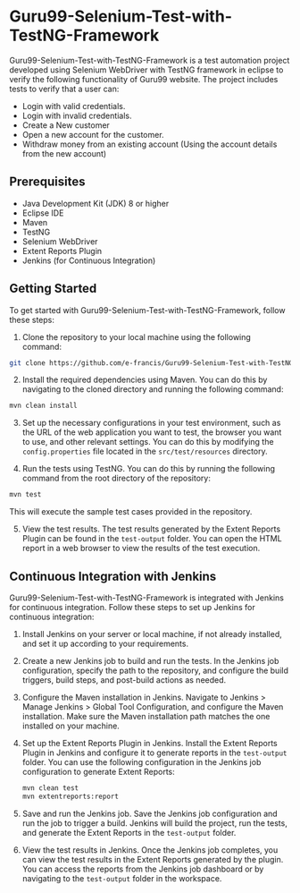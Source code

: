 # Guru99-Selenium-Test-with-TestNG-Framework

Guru99-Selenium-Test-with-TestNG-Framework is a test automation project developed using Selenium WebDriver with TestNG framework in eclipse to verify the following functionality of Guru99 website. The project includes tests to verify that a user can:

- Login with valid credentials. 
- Login with invalid credentials. 
- Create a New customer 
- Open a new account for the customer. 
- Withdraw money from an existing account (Using the account details from the new account)

## Prerequisites
- Java Development Kit (JDK) 8 or higher
- Eclipse IDE
- Maven
- TestNG
- Selenium WebDriver
- Extent Reports Plugin
- Jenkins (for Continuous Integration)

## Getting Started
To get started with Guru99-Selenium-Test-with-TestNG-Framework, follow these steps:

1. Clone the repository to your local machine using the following command:
```bash
git clone https://github.com/e-francis/Guru99-Selenium-Test-with-TestNG-framework.git
```
2. Install the required dependencies using Maven. You can do this by navigating to the cloned directory and running the following command:
```bash
mvn clean install
```
3. Set up the necessary configurations in your test environment, such as the URL of the web application you want to test, the browser you want to use, and other relevant settings. You can do this by modifying the `config.properties` file located in the `src/test/resources` directory.

4. Run the tests using TestNG. You can do this by running the following command from the root directory of the repository:
```bash
mvn test
```
This will execute the sample test cases provided in the repository.

5. View the test results. The test results generated by the Extent Reports Plugin can be found in the `test-output` folder. You can open the HTML report in a web browser to view the results of the test execution.

## Continuous Integration with Jenkins
Guru99-Selenium-Test-with-TestNG-Framework is integrated with Jenkins for continuous integration. Follow these steps to set up Jenkins for continuous integration:

1. Install Jenkins on your server or local machine, if not already installed, and set it up according to your requirements.

2. Create a new Jenkins job to build and run the tests. In the Jenkins job configuration, specify the path to the repository, and configure the build triggers, build steps, and post-build actions as needed.

3. Configure the Maven installation in Jenkins. Navigate to Jenkins > Manage Jenkins > Global Tool Configuration, and configure the Maven installation. Make sure the Maven installation path matches the one installed on your machine.

4. Set up the Extent Reports Plugin in Jenkins. Install the Extent Reports Plugin in Jenkins and configure it to generate reports in the `test-output` folder. You can use the following configuration in the Jenkins job configuration to generate Extent Reports:

   ```bash
   mvn clean test
   mvn extentreports:report
   ```

5. Save and run the Jenkins job. Save the Jenkins job configuration and run the job to trigger a build. Jenkins will build the project, run the tests, and generate the Extent Reports in the `test-output` folder.

6. View the test results in Jenkins. Once the Jenkins job completes, you can view the test results in the Extent Reports generated by the plugin. You can access the reports from the Jenkins job dashboard or by navigating to the `test-output` folder in the workspace.
